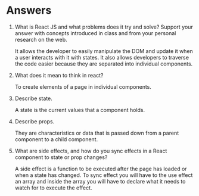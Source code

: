 # Answers

1. What is React JS and what problems does it try and solve? Support your answer with concepts introduced in class and from your personal research on the web.

    It allows the developer to easily manipulate the DOM and update it when a user interacts with it with states. It also allows developers to traverse the code easier because they are separated into individual components. 

1. What does it mean to think in react?

    To create elements of a page in individual components.

1. Describe state.

    A state is the current values that a component holds.

1. Describe props.

    They are characteristics or data that is passed down from a parent component to a child component.

1. What are side effects, and how do you sync effects in a React component to state or prop changes?

    A side effect is a function to be executed after the page has loaded or when a state has changed. To sync effect you will have to the use effect an array and inside the array you will have to declare what it needs to watch for to execute the effect.